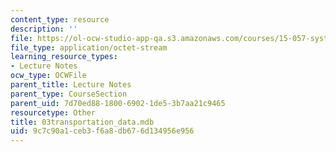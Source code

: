 ```yaml
---
content_type: resource
description: ''
file: https://ol-ocw-studio-app-qa.s3.amazonaws.com/courses/15-057-systems-optimization-spring-2003/9c7c90a1ceb3f6a8db676d134956e956_03transportation_data.mdb
file_type: application/octet-stream
learning_resource_types:
- Lecture Notes
ocw_type: OCWFile
parent_title: Lecture Notes
parent_type: CourseSection
parent_uid: 7d70ed88-1800-6902-1de5-3b7aa21c9465
resourcetype: Other
title: 03transportation_data.mdb
uid: 9c7c90a1-ceb3-f6a8-db67-6d134956e956
---
```

